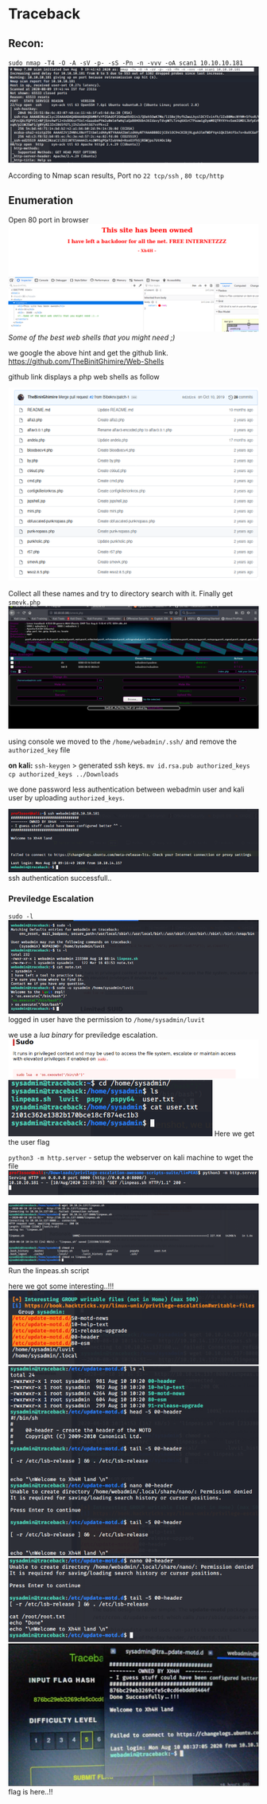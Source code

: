 # Traceback
## Recon:
`sudo nmap -T4 -O -A -sV -p- -sS -Pn -n -vvv -oA scan1 10.10.10.181`
![nmap](1.png)

According to Nmap scan results, Port no `22 tcp/ssh` , `80 tcp/http`

## Enumeration
Open 80 port in browser
![](2.png)
 *Some of the best web shells that you might need ;)*

 we google the above hint and get the github link. https://github.com/TheBinitGhimire/Web-Shells
 
 github link displays a php web shells as follow
 
 ![](3.png)
 
 Collect all these names and try to directory search with it. Finally get `smevk.php`
 ![](4.png)
 
 using console we moved to the `/home/webadmin/.ssh/`
 and remove the `authorized_key` file

 **on kali:**
 `ssh-keygen` > generated ssh keys.
`mv id.rsa.pub authorized_keys `
`cp authorized_keys ../Downloads`

we done password less authentication between webadmin user and kali user by uploading `authorized_keys`.

![](5.png)
ssh authentication successfull..

### Previledge Escalation
`sudo -l`
![](6.png)
logged in user have the permission to `/home/sysadmin/luvit`

we use a *lua binary* for previledge escalation.
![](7.png)
![](8.png)
Here we get the user flag

`python3 -m http.server` - setup the webserver on kali machine to wget the file
![](9.png)

![](10.png)
Run the linpeas.sh script

here we got some interesting..!!!
![](11.png)
![](12.png)
![](13.png)
![](14.png)
flag is here..!!